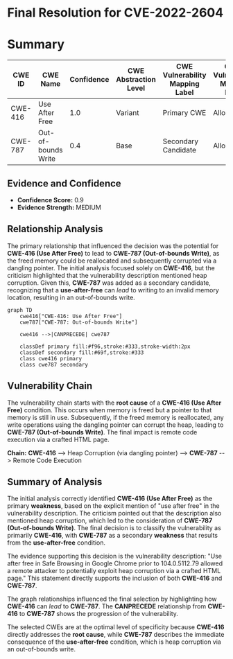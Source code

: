 # Final Resolution for CVE-2022-2604

# Summary
| CWE ID | CWE Name | Confidence | CWE Abstraction Level | CWE Vulnerability Mapping Label | CWE-Vulnerability Mapping Notes |
|---|---|---|---|---|---|
| CWE-416 | Use After Free | 1.0 | Variant | Primary CWE | Allowed |
| CWE-787 | Out-of-bounds Write | 0.4 | Base | Secondary Candidate | Allowed |

## Evidence and Confidence

*   **Confidence Score:** 0.9
*   **Evidence Strength:** MEDIUM

## Relationship Analysis
The primary relationship that influenced the decision was the potential for **CWE-416 (Use After Free)** to lead to **CWE-787 (Out-of-bounds Write)**, as the freed memory could be reallocated and subsequently corrupted via a dangling pointer. The initial analysis focused solely on **CWE-416**, but the criticism highlighted that the vulnerability description mentioned heap corruption. Given this, **CWE-787** was added as a secondary candidate, recognizing that a **use-after-free** can *lead* to writing to an invalid memory location, resulting in an out-of-bounds write.

```mermaid
graph TD
    cwe416["CWE-416: Use After Free"]
    cwe787["CWE-787: Out-of-bounds Write"]

    cwe416 -->|CANPRECEDE| cwe787

    classDef primary fill:#f96,stroke:#333,stroke-width:2px
    classDef secondary fill:#69f,stroke:#333
    class cwe416 primary
    class cwe787 secondary
```

## Vulnerability Chain
The vulnerability chain starts with the **root cause** of a **CWE-416 (Use After Free)** condition. This occurs when memory is freed but a pointer to that memory is still in use. Subsequently, if the freed memory is reallocated, any write operations using the dangling pointer can corrupt the heap, leading to **CWE-787 (Out-of-bounds Write)**. The final impact is remote code execution via a crafted HTML page.

**Chain:** **CWE-416** --> Heap Corruption (via dangling pointer) --> **CWE-787** --> Remote Code Execution

## Summary of Analysis
The initial analysis correctly identified **CWE-416 (Use After Free)** as the primary **weakness**, based on the explicit mention of "use after free" in the vulnerability description. The criticism pointed out that the description also mentioned heap corruption, which led to the consideration of **CWE-787 (Out-of-bounds Write)**. The final decision is to classify the vulnerability as primarily **CWE-416**, with **CWE-787** as a secondary **weakness** that results from the **use-after-free** condition.

The evidence supporting this decision is the vulnerability description: "Use after free in Safe Browsing in Google Chrome prior to 104.0.5112.79 allowed a remote attacker to potentially exploit heap corruption via a crafted HTML page." This statement directly supports the inclusion of both **CWE-416** and **CWE-787**.

The graph relationships influenced the final selection by highlighting how **CWE-416** can *lead* to **CWE-787**. The **CANPRECEDE** relationship from **CWE-416** to **CWE-787** shows the progression of the vulnerability.

The selected CWEs are at the optimal level of specificity because **CWE-416** directly addresses the **root cause**, while **CWE-787** describes the immediate consequence of the **use-after-free** condition, which is heap corruption via an out-of-bounds write.